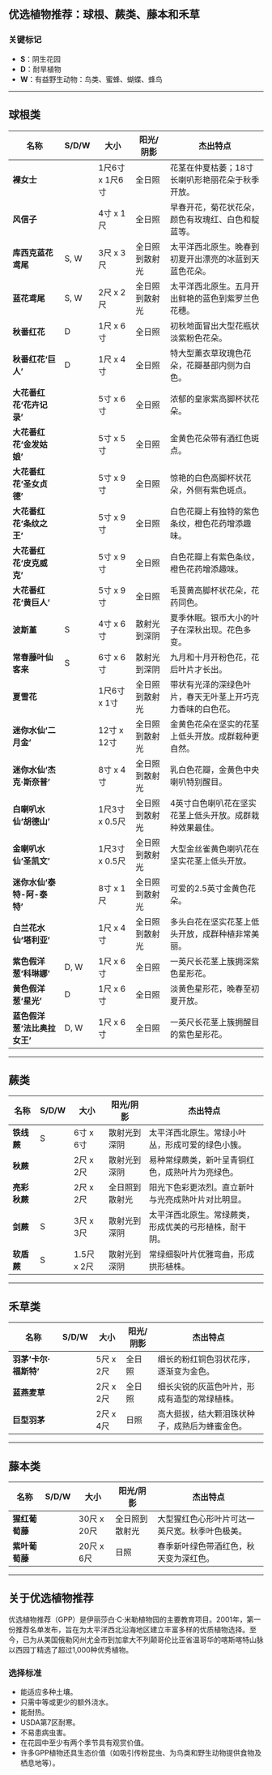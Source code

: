 ## 优选植物推荐：球根、蕨类、藤本和禾草

### 关键标记

- **S**：阴生花园  
- **D**：耐旱植物  
- **W**：有益野生动物：鸟类、蜜蜂、蝴蝶、蜂鸟  

---

## 球根类

| 名称                                         | S/D/W | 大小           | 阳光/阴影                | 杰出特点                                                                        |
|----------------------------------------------|-------|----------------|--------------------------|---------------------------------------------------------------------------------|
| **裸女士**                                  |       | 1尺6寸 x 1尺6寸  | 全日照                   | 花茎在仲夏枯萎；18寸长喇叭形艳丽花朵于秋季开放。                                 |
| **风信子**                                  |       | 4寸 x 1尺       | 全日照                   | 早春开花，菊花状花朵，颜色有玫瑰红、白色和靛蓝等。                               |
| **库西克蓝花鸢尾**                           | S, W  | 3尺 x 3尺       | 全日照到散射光           | 太平洋西北原生。晚春到初夏开出漂亮的冰蓝到天蓝色花朵。                            |
| **蓝花鸢尾**                                 | S, W  | 2尺 x 2尺       | 全日照到散射光           | 太平洋西北原生。五月开出鲜艳的蓝色到紫罗兰色花穗。                                |
| **秋番红花**                                 | D     | 1尺 x 6寸       | 全日照                   | 初秋地面冒出大型花瓶状淡紫粉色花朵。                                            |
| **秋番红花‘巨人’**                           | D     | 1尺 x 4寸       | 全日照                   | 特大型薰衣草玫瑰色花朵，花瓣基部内侧为白色。                                    |
| **大花番红花‘花卉记录’**                     |       | 5寸 x 6寸       | 全日照                   | 浓郁的皇家紫高脚杯状花朵。                                                      |
| **大花番红花‘金发姑娘’**                     |       | 5寸 x 5寸       | 全日照                   | 金黄色花朵带有酒红色斑点。                                                      |
| **大花番红花‘圣女贞德’**                     |       | 5寸 x 9寸       | 全日照                   | 惊艳的白色高脚杯状花朵，外侧有紫色斑点。                                         |
| **大花番红花‘条纹之王’**                     |       | 5寸 x 9寸       | 全日照                   | 白色花瓣上有独特的紫色条纹，橙色花药增添趣味。                                  |
| **大花番红花‘皮克威克’**                     |       | 5寸 x 9寸       | 全日照                   | 白色花瓣上有紫色条纹，橙色花药增添趣味。                                        |
| **大花番红花‘黄巨人’**                       |       | 5寸 x 9寸       | 全日照                   | 毛茛黄高脚杯状花朵，花药同色。                                                  |
| **波斯堇**                                   | S     | 4寸 x 6寸       | 散射光到深阴             | 夏季休眠。银币大小的叶子在深秋出现。花色多变。                                   |
| **常春藤叶仙客来**                           | S     | 6寸 x 6寸       | 散射光到深阴             | 九月和十月开粉色花，花后叶片才长出。                                            |
| **夏雪花**                                   |       | 1尺6寸 x 1寸    | 全日照到散射光           | 带状有光泽的深绿色叶片，春天无叶茎上开巧克力香味的白色花。                      |
| **迷你水仙‘二月金’**                         |       | 12寸 x 12寸     | 全日照到散射光           | 金黄色花朵在坚实的花茎上低头开放。成群栽种更自然。                              |
| **迷你水仙‘杰克·斯奈普’**                   |       | 8寸 x 4寸       | 全日照到散射光           | 乳白色花瓣，金黄色中央喇叭特别醒目。                                            |
| **白喇叭水仙‘胡德山’**                       |       | 1尺3寸 x 0.5尺  | 全日照到散射光           | 4英寸白色喇叭花在坚实花茎上低头开放。成群栽种效果最佳。                         |
| **金喇叭水仙‘圣凯文’**                       |       | 1尺3寸 x 0.5尺  | 全日照到散射光           | 大型金丝雀黄色喇叭花在坚实花茎上低头开放。                                      |
| **迷你水仙‘泰特-阿-泰特’**                  |       | 8寸 x 1尺       | 全日照到散射光           | 可爱的2.5英寸金黄色花朵。                                                       |
| **白兰花水仙‘塔利亚’**                       |       | 1尺 x 4寸       | 全日照到散射光           | 多头白花在坚实花茎上低头开放，成群种植非常美丽。                                 |
| **紫色假洋葱‘科琳娜’**                       | D, W  | 1尺 x 6寸       | 全日照                   | 一英尺长花茎上簇拥深紫色星形花。                                                |
| **黄色假洋葱‘星光’**                         | D     | 1尺 x 6寸       | 全日照                   | 淡黄色星形花，晚春至初夏开放。                                                  |
| **蓝色假洋葱‘法比奥拉女王’**                | D, W  | 1尺 x 6寸       | 全日照                   | 一英尺长花茎上簇拥醒目的紫色星形花。                                            |

---

## 蕨类

| 名称                     | S/D/W | 大小         | 阳光/阴影          | 杰出特点                                                                  |
|--------------------------|-------|--------------|--------------------|--------------------------------------------------------------------------|
| **铁线蕨**               | S     | 6寸 x 6寸    | 散射光到深阴       | 太平洋西北原生。常绿小叶丛，形成可爱的绿色小簇。                         |
| **秋蕨**                 |       | 2尺 x 2尺    | 散射光到深阴       | 易种常绿蕨类，新叶呈青铜红色，成熟叶片为亮绿色。                         |
| **亮彩秋蕨**             |       | 2尺 x 2尺    | 全日照到散射光     | 阳光下色彩更浓烈。直立新叶与光亮成熟叶片对比明显。                      |
| **剑蕨**                 | S     | 3尺 x 3尺    | 散射光到深阴       | 太平洋西北原生。常绿蕨类，形成优美的弓形植株，耐干阴。                   |
| **软盾蕨**               | S     | 1.5尺 x 2尺  | 散射光到深阴       | 常绿细裂叶片优雅弯曲，形成拱形植株。                                    |

---

## 禾草类

| 名称                                 | S/D/W | 大小     | 阳光/阴影 | 杰出特点                                                                        |
|--------------------------------------|-------|----------|-----------|---------------------------------------------------------------------------------|
| **羽茅‘卡尔·福斯特’**                |       | 5尺 x 2尺 | 全日照    | 细长的粉红铜色羽状花序，逐渐变为金色。                                         |
| **蓝燕麦草**                        |       | 2尺 x 2尺 | 全日照    | 细长尖锐的灰蓝色叶片，形成有造型的常绿植株。                                   |
| **巨型羽茅**                        |       | 2尺 x 4尺 | 日照      | 高大挺拔，结大颗泪珠状种子，成熟后为蜂蜜金色。                                 |

---

## 藤本类

| 名称                   | S/D/W | 大小         | 阳光/阴影                | 杰出特点                                                         |
|------------------------|-------|--------------|--------------------------|------------------------------------------------------------------|
| **猩红葡萄藤**         |       | 30尺 x 20尺  | 全日照到散射光           | 大型猩红色心形叶片可达一英尺宽。秋季叶色极美。                  |
| **紫叶葡萄藤**         |       | 20尺 x 6尺   | 日照                     | 春季新叶绿色带酒红色，秋天变为深红色。                          |

---

## 关于优选植物推荐

优选植物推荐（GPP）是伊丽莎白·C·米勒植物园的主要教育项目。2001年，第一份推荐名单发布，旨在为太平洋西北沿海地区建立丰富多样的优质植物选择。至今，已为从美国俄勒冈州尤金市到加拿大不列颠哥伦比亚省温哥华的喀斯喀特山脉以西园丁精选了超过1,000种优秀植物。

### 选择标准

- 能适应多种土壤。
- 只需中等或更少的额外浇水。
- 能耐热。
- USDA第7区耐寒。
- 不易患病虫害。
- 在花园中至少有两个季节具有观赏价值。
- 许多GPP植物还具生态价值（如吸引传粉昆虫、为鸟类和野生动物提供食物及栖息地等）。
